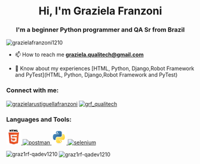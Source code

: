 <h1 align="center">Hi, I'm Graziela Franzoni</h1>
<h3 align="center">I'm a beginner Python programmer and QA Sr from Brazil</h3>

<p align="left"> <img src="https://komarev.com/ghpvc/?username=grazielafranzoni1210&label=Profile%20views&color=0e75b6&style=flat" alt="grazielafranzoni1210" /> </p>

- 📫 How to reach me **graziela.qualitech@gmail.com**

- 📄 Know about my experiences [HTML, Python, Django,Robot Framework and PyTest](HTML, Python, Django,Robot Framework and PyTest)

<h3 align="left">Connect with me:</h3>
<p align="left">
<a href="https://linkedin.com/in/grazielarustiguellafranzoni" target="blank"><img align="center" src="https://raw.githubusercontent.com/rahuldkjain/github-profile-readme-generator/master/src/images/icons/Social/linked-in-alt.svg" alt="grazielarustiguellafranzoni" height="30" width="40" /></a>
<a href="https://instagram.com/grf_qualitech" target="blank"><img align="center" src="https://raw.githubusercontent.com/rahuldkjain/github-profile-readme-generator/master/src/images/icons/Social/instagram.svg" alt="grf_qualitech" height="30" width="40" /></a>
</p>

<h3 align="left">Languages and Tools:</h3>
<p align="left"> <a href="https://www.w3.org/html/" target="_blank"> <img src="https://raw.githubusercontent.com/devicons/devicon/master/icons/html5/html5-original-wordmark.svg" alt="html5" width="40" height="40"/> </a> <a href="https://postman.com" target="_blank"> <img src="https://www.vectorlogo.zone/logos/getpostman/getpostman-icon.svg" alt="postman" width="40" height="40"/> </a> <a href="https://www.python.org" target="_blank"> <img src="https://raw.githubusercontent.com/devicons/devicon/master/icons/python/python-original.svg" alt="python" width="40" height="40"/> </a> <a href="https://www.selenium.dev" target="_blank"> <img src="https://raw.githubusercontent.com/detain/svg-logos/780f25886640cef088af994181646db2f6b1a3f8/svg/selenium-logo.svg" alt="selenium" width="40" height="40"/> </a> </p>

<p><img align="left" src="https://github-readme-stats.vercel.app/api/top-langs?username=grazielafranzoni1210&show_icons=true&locale=en&layout=compact" alt="graz1rf-qadev1210" /></p>

<p>&nbsp;<img align="center" src="https://github-readme-stats.vercel.app/api?username=grazielafranzoni1210&show_icons=true&locale=en" alt="graz1rf-qadev1210" /></p>

